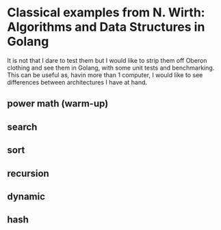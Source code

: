 # Classical examples from N. Wirth: Algorithms and Data Structures in Golang

It is not that I dare to test them but I would like to strip them
off Oberon clothing and see them in Golang, with some unit tests
and benchmarking. This can be useful as, havin more than 1 computer,
I would like to see differences between architectures I have at hand.

## power math (warm-up)

## search

## sort

## recursion

## dynamic

## hash